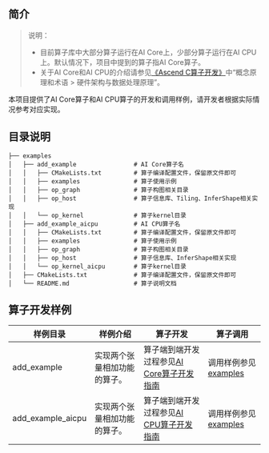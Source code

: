 ## 简介

> 说明：
> - 目前算子库中大部分算子运行在AI Core上，少部分算子运行在AI CPU上。默认情况下，项目中提到的算子指AI Core算子。
> - 关于AI Core和AI CPU的介绍请参见[《Ascend C算子开发》](https://hiascend.com/document/redirect/CannCommunityOpdevAscendC)中“概念原理和术语 > 硬件架构与数据处理原理”。

本项目提供了AI Core算子和AI CPU算子的开发和调用样例，请开发者根据实际情况参考对应实现。

## 目录说明
```
├── examples                       
│   ├── add_example                # AI Core算子名
│   │   ├── CMakeLists.txt         # 算子编译配置文件，保留原文件即可   
│   │   ├── examples               # 算子使用示例
│   │   ├── op_graph               # 算子构图相关目录
│   │   ├── op_host                # 算子信息库、Tiling、InferShape相关实现
│   │   └── op_kernel              # 算子kernel目录
│   ├── add_example_aicpu          # AI CPU算子名
│   │   ├── CMakeLists.txt         # 算子编译配置文件，保留原文件即可   
│   │   ├── examples               # 算子使用示例
│   │   ├── op_graph               # 算子构图相关目录
│   │   ├── op_host                # 算子信息库、InferShape相关实现
│   │   └── op_kernel_aicpu        # 算子kernel目录
│   ├── CMakeLists.txt             # 算子编译配置文件，保留原文件即可
│   └── README.md                  # 算子说明文档

```

## 算子开发样例
|样例目录| 	样例介绍	           |算子开发|算子调用 |
|---|------------------|---|---|
| add_example | 	实现两个张量相加功能的算子。	 | 算子端到端开发过程参见[AI Core算子开发指南](../docs/context/aicore_develop_guide.md) |调用样例参见[examples](./add_example/examples/)|
|add_example_aicpu| 	实现两个张量相加功能的算子。	 |算子端到端开发过程参见[AI CPU算子开发指南](../docs/context/aicpu_develop_guide.md)| 调用样例参见[examples](./add_example_aicpu/examples/) |